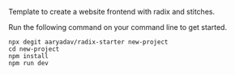 Template to create a website frontend with radix and stitches.

Run the following command on your command line to get started.
```
npx degit aaryadav/radix-starter new-project
cd new-project
npm install
npm run dev
```
